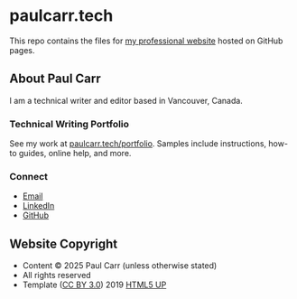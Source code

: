 # paulcarr.tech

This repo contains the files for [my professional website](https://paulcarr.tech) hosted on GitHub pages.

## About Paul Carr

I am a technical writer and editor based in Vancouver, Canada.

### Technical Writing Portfolio

See my work at [paulcarr.tech/portfolio](https://paulcarr.tech/portfolio). Samples include instructions, how-to guides, online help, and more.

### Connect

* [Email](mailto:info@paulcarr.tech)
* [LinkedIn](https://linkedin.com/in/paulcarrtech)
* [GitHub](https://github.com/paulcarrtech)

## Website Copyright

* Content &copy; 2025 Paul Carr (unless otherwise stated)
* All rights reserved
* Template ([CC BY 3.0](https://creativecommons.org/licenses/by/3.0/legalcode)) 2019 [HTML5 UP](http://html5up.net/)